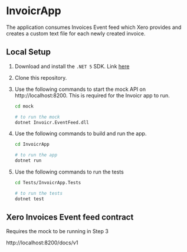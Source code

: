 # InvoicrApp

The application consumes Invoices Event feed which Xero provides and creates a custom text file for each newly created invoice.

## Local Setup

1. Download and install the `.NET 5` SDK. Link [here](https://dotnet.microsoft.com/download/dotnet/5.0)
2. Clone this repository.
3. Use the following commands to start the mock API on http://localhost:8200. This is required for the Invoicr app to run.

   ```bash
   cd mock

   # to run the mock
   dotnet Invoicr.EventFeed.dll
   ```

4. Use the following commands to build and run the app.

   ```bash
   cd InvoicrApp

   # to run the app
   dotnet run
   ```

5. Use the following commands to run the tests

   ```bash
   cd Tests/InvoicrApp.Tests

   # to run the tests
   dotnet test
   ```

## Xero Invoices Event feed contract
Requires the mock to be running in Step 3

http://localhost:8200/docs/v1
